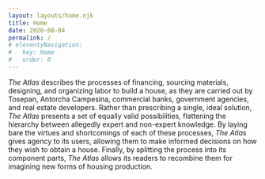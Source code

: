 ```yaml
---
layout: layouts/home.njk
title: Home
date: 2020-08-04
permalink: /
# eleventyNavigation:
#   key: Home
#   order: 0
---
```


*The Atlas* describes the processes of financing, sourcing materials, designing, and organizing labor to build a house, as they are carried out by Tosepan, Antorcha Campesina, commercial banks, government agencies, and real estate developers. Rather than prescribing a single, ideal solution, *The Atlas* presents a set of equally valid possibilities, flattening the hierarchy between allegedly expert and non-expert knowledge. By laying bare the virtues and shortcomings of each of these processes, *The Atlas* gives agency to its users, allowing them to make informed decisions on how they wish to obtain a house. Finally, by splitting the process into its component parts, *The Atlas* allows its readers to recombine them for imagining new forms of housing production.

